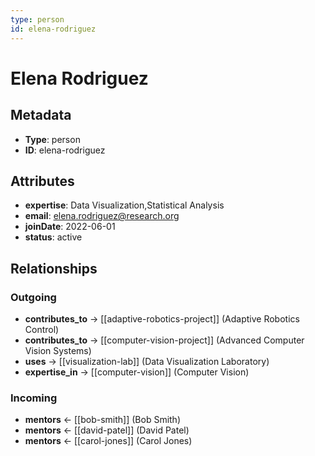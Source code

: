 ```yaml
---
type: person
id: elena-rodriguez
---
```


# Elena Rodriguez

## Metadata

- **Type**: person
- **ID**: elena-rodriguez

## Attributes

- **expertise**: Data Visualization,Statistical Analysis
- **email**: elena.rodriguez@research.org
- **joinDate**: 2022-06-01
- **status**: active

## Relationships

### Outgoing

- **contributes_to** → [[adaptive-robotics-project]] (Adaptive Robotics Control)
- **contributes_to** → [[computer-vision-project]] (Advanced Computer Vision Systems)
- **uses** → [[visualization-lab]] (Data Visualization Laboratory)
- **expertise_in** → [[computer-vision]] (Computer Vision)

### Incoming

- **mentors** ← [[bob-smith]] (Bob Smith)
- **mentors** ← [[david-patel]] (David Patel)
- **mentors** ← [[carol-jones]] (Carol Jones)

